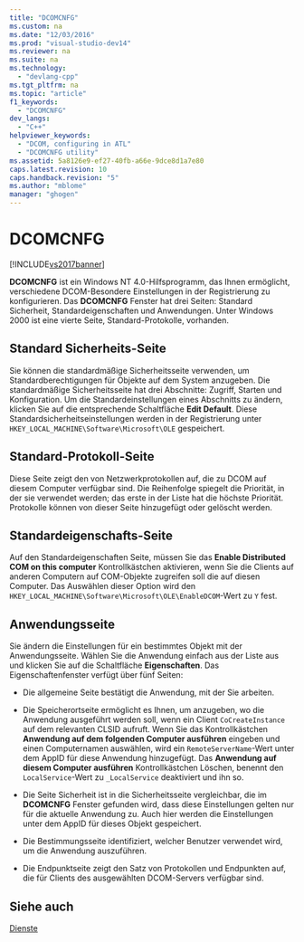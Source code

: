 ```yaml
---
title: "DCOMCNFG"
ms.custom: na
ms.date: "12/03/2016"
ms.prod: "visual-studio-dev14"
ms.reviewer: na
ms.suite: na
ms.technology: 
  - "devlang-cpp"
ms.tgt_pltfrm: na
ms.topic: "article"
f1_keywords: 
  - "DCOMCNFG"
dev_langs: 
  - "C++"
helpviewer_keywords: 
  - "DCOM, configuring in ATL"
  - "DCOMCNFG utility"
ms.assetid: 5a8126e9-ef27-40fb-a66e-9dce8d1a7e80
caps.latest.revision: 10
caps.handback.revision: "5"
ms.author: "mblome"
manager: "ghogen"
---
```

# DCOMCNFG
[!INCLUDE[vs2017banner](../assembler/inline/includes/vs2017banner.md)]

**DCOMCNFG** ist ein Windows NT 4.0\-Hilfsprogramm, das Ihnen ermöglicht, verschiedene DCOM\-Besondere Einstellungen in der Registrierung zu konfigurieren.  Das **DCOMCNFG** Fenster hat drei Seiten: Standard Sicherheit, Standardeigenschaften und Anwendungen.  Unter Windows 2000 ist eine vierte Seite, Standard\-Protokolle, vorhanden.  
  
## Standard Sicherheits\-Seite  
 Sie können die standardmäßige Sicherheitsseite verwenden, um Standardberechtigungen für Objekte auf dem System anzugeben.  Die standardmäßige Sicherheitsseite hat drei Abschnitte: Zugriff, Starten und Konfiguration.  Um die Standardeinstellungen eines Abschnitts zu ändern, klicken Sie auf die entsprechende Schaltfläche **Edit Default**.  Diese Standardsicherheitseinstellungen werden in der Registrierung unter `HKEY_LOCAL_MACHINE\Software\Microsoft\OLE` gespeichert.  
  
## Standard\-Protokoll\-Seite  
 Diese Seite zeigt den von Netzwerkprotokollen auf, die zu DCOM auf diesem Computer verfügbar sind.  Die Reihenfolge spiegelt die Priorität, in der sie verwendet werden; das erste in der Liste hat die höchste Priorität.  Protokolle können von dieser Seite hinzugefügt oder gelöscht werden.  
  
## Standardeigenschafts\-Seite  
 Auf den Standardeigenschaften Seite, müssen Sie das **Enable Distributed COM on this computer** Kontrollkästchen aktivieren, wenn Sie die Clients auf anderen Computern auf COM\-Objekte zugreifen soll die auf diesen Computer.  Das Auswählen dieser Option wird den `HKEY_LOCAL_MACHINE\Software\Microsoft\OLE\EnableDCOM`\-Wert zu `Y` fest.  
  
## Anwendungsseite  
 Sie ändern die Einstellungen für ein bestimmtes Objekt mit der Anwendungsseite.  Wählen Sie die Anwendung einfach aus der Liste aus und klicken Sie auf die Schaltfläche **Eigenschaften**.  Das Eigenschaftenfenster verfügt über fünf Seiten:  
  
-   Die allgemeine Seite bestätigt die Anwendung, mit der Sie arbeiten.  
  
-   Die Speicherortseite ermöglicht es Ihnen, um anzugeben, wo die Anwendung ausgeführt werden soll, wenn ein Client `CoCreateInstance` auf dem relevanten CLSID aufruft.  Wenn Sie das Kontrollkästchen **Anwendung auf dem folgenden Computer ausführen** eingeben und einen Computernamen auswählen, wird ein `RemoteServerName`\-Wert unter dem AppID für diese Anwendung hinzugefügt.  Das **Anwendung auf diesem Computer ausführen** Kontrollkästchen Löschen, benennt den `LocalService`\-Wert zu `_LocalService` deaktiviert und ihn so.  
  
-   Die Seite Sicherheit ist in die Sicherheitsseite vergleichbar, die im **DCOMCNFG** Fenster gefunden wird, dass diese Einstellungen gelten nur für die aktuelle Anwendung zu.  Auch hier werden die Einstellungen unter dem AppID für dieses Objekt gespeichert.  
  
-   Die Bestimmungsseite identifiziert, welcher Benutzer verwendet wird, um die Anwendung auszuführen.  
  
-   Die Endpunktseite zeigt den Satz von Protokollen und Endpunkten auf, die für Clients des ausgewählten DCOM\-Servers verfügbar sind.  
  
## Siehe auch  
 [Dienste](../atl/atl-services.md)